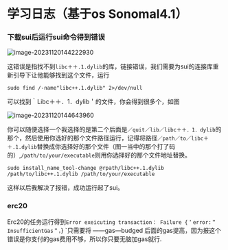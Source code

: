 # 学习日志（基于os Sonomal4.1）

### 下载sui后运行sui命令得到错误

![image-20231120144222930](https://im.ge/i/ACzQqa) 

这错误是指找不到`libc＋＋.1.dylib`的库，链接错误，我们需要为sui的连接库重新引导下让他能够找到这个文件，运行

```
sudo find /-name"libc++.1.dylib" 2>/dev/null 
```

可以找到｀Libc＋＋．1．dylib＇的文件，你会得到很多个，如图

![image-20231120144643960](https://im.ge/i/ACzTPJ)

你可以随便选择一个我选择的是第二个后面是`／quit／lib／libc＋＋．1．dylib`的那个，然后使用你选好的那个文件路径运行，记得将路径`／path／to／libc＋＋.1.dylib`替换成你选择好的那个文件（图一当中的那个打了码的）,`/path/to/your/executable`则用你选择好的那个文件地址替换。

```
sudo install_name_tool-change @rpath/libc++.1.dylib /path/to/libc++.1.dylib /path/to/your/executable
```

 这样以后我解决了报错，成功运行起了sui。

### erc20

Erc20的任务运行得到`Error exeicuting transaction： Failure {＇error:＂InsufficientGas＂，`} `只需要将 ——gas—budged 后面的gas提高，因为报这个错误是你支付的gas费用不够，所以你只要无脑加gas就行.
